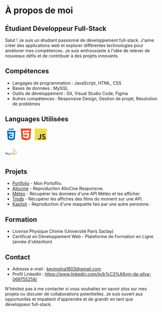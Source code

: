 # À propos de moi

## Étudiant Développeur Full-Stack

Salut ! Je suis un étudiant passionné de développement full-stack. J'aime créer des applications web et explorer différentes technologies pour améliorer mes compétences. Je suis enthousiaste à l'idée de relever de nouveaux défis et de contribuer à des projets innovants.

## Compétences

- Langages de programmation : JavaScript, HTML, CSS
- Bases de données :  MySQL
- Outils de développement : Git, Visual Studio Code, Figma
- Autres compétences : Responsive Design, Gestion de projet, Résolution de problèmes

## Languages Utilisées

  <img src="https://github.com/devicons/devicon/blob/master/icons/css3/css3-plain-wordmark.svg"  title="CSS3" alt="CSS" width="40" height="40"/>&nbsp;
  <img src="https://github.com/devicons/devicon/blob/master/icons/html5/html5-original.svg" title="HTML5" alt="HTML" width="40" height="40"/>&nbsp;
  <img src="https://github.com/devicons/devicon/blob/master/icons/javascript/javascript-original.svg" title="JavaScript" alt="JavaScript" width="40" height="40"/>&nbsp;
 
  <img src="https://github.com/devicons/devicon/blob/master/icons/mysql/mysql-original-wordmark.svg" title="MySQL"  alt="MySQL" width="40" height="40"/>&nbsp;
 

## Projets

- [Portfolio]([lien_vers_le_projet](https://portofoliokevin.netlify.app/)) - Mon Portoflio.
- [Allocine]([lien_vers_le_projet](https://allocinereproduction.netlify.app/)) - Reproduction AlloCine Responsive.
- [Météo]([lien_vers_le_projet](https://weatherappterre.netlify.app/)) - Récupérer les données d'une API Météo et les afficher.
- [Tmdb]([lien_vers_le_projet](https://kevindasilvatmdb.netlify.app/)) - Récupérer les affiches des films du moment sur une API.
- [Kaplish]([lien_vers_le_projet](https://kaplishfilm.netlify.app/)) - Reproduction d'une maquette fais par une autre personne.

## Formation

- License Physique Chimie (Université Paris Saclay)
- Certificat en Développement Web - Plateforme de Formation en Ligne (année d'obtention)


## Contact

- Adresse e-mail : kevinsilva1603@gmail.com
- Profil LinkedIn : https://www.linkedin.com/in/k%C3%A9vin-da-silva-069755258/

N'hésitez pas à me contacter si vous souhaitez en savoir plus sur mes projets ou discuter de collaborations potentielles. Je suis ouvert aux opportunités et impatient d'apprendre et de grandir en tant que développeur full-stack.

